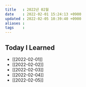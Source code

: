 ```yaml
---
title   : 2022년 02월 
date    : 2022-02-01 15:24:13 +0900
updated : 2022-02-05 10:39:40 +0900
aliases : 
tags    : 
---
```

## Today I Learned 
- [[2022-02-01]]
- [[2022-02-02]]
- [[2022-02-03]]
- [[2022-02-04]]
- [[2022-02-05]]

